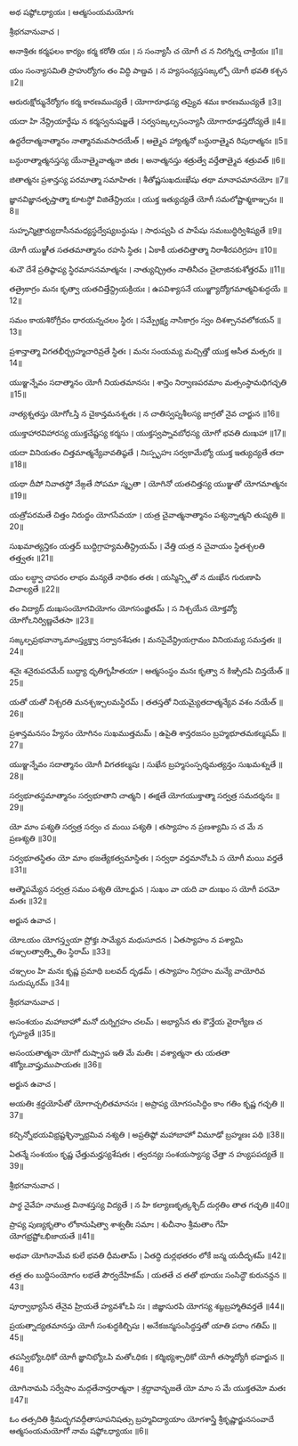 అథ షష్ఠోఽధ్యాయః ।
ఆత్మసంయమయోగః

శ్రీభగవానువాచ ।

అనాశ్రితః కర్మఫలం కార్యం కర్మ కరోతి యః ।
స సంన్యాసీ చ యోగీ చ న నిరగ్నిర్న చాక్రియః ॥1॥

యం సంన్యాసమితి ప్రాహుర్యోగం తం విద్ధి పాణ్డవ ।
న హ్యసంన్యస్తసఙ్కల్పో యోగీ భవతి కశ్చన ॥2॥

ఆరురుక్షోర్మునేర్యోగం కర్మ కారణముచ్యతే ।
యోగారూఢస్య తస్యైవ శమః కారణముచ్యతే ॥3॥

యదా హి నేన్ద్రియార్థేషు న కర్మస్వనుషజ్జతే ।
సర్వసఙ్కల్పసంన్యాసీ యోగారూఢస్తదోచ్యతే ॥4॥

ఉద్ధరేదాత్మనాత్మానం నాత్మానమవసాదయేత్ ।
ఆత్మైవ హ్యాత్మనో బన్ధురాత్మైవ రిపురాత్మనః ॥5॥

బన్ధురాత్మాత్మనస్తస్య యేనాత్మైవాత్మనా జితః ।
అనాత్మనస్తు శత్రుత్వే వర్తేతాత్మైవ శత్రువత్ ॥6॥

జితాత్మనః ప్రశాన్తస్య పరమాత్మా సమాహితః ।
శీతోష్ణసుఖదుఃఖేషు తథా మానాపమానయోః ॥7॥

జ్ఞానవిజ్ఞానతృప్తాత్మా కూటస్థో విజితేన్ద్రియః ।
యుక్త ఇత్యుచ్యతే యోగీ సమలోష్టాశ్మకాఞ్చనః ॥8॥

సుహృన్మిత్రార్యుదాసీనమధ్యస్థద్వేష్యబన్ధుషు ।
సాధుష్వపి చ పాపేషు సమబుద్ధిర్విశిష్యతే ॥9॥

యోగీ యుఞ్జీత సతతమాత్మానం రహసి స్థితః ।
ఏకాకీ యతచిత్తాత్మా నిరాశీరపరిగ్రహః ॥10॥

శుచౌ దేశే ప్రతిష్ఠాప్య స్థిరమాసనమాత్మనః ।
నాత్యుచ్ఛ్రితం నాతినీచం చైలాజినకుశోత్తరమ్ ॥11॥

తత్రైకాగ్రం మనః కృత్వా యతచిత్తేన్ద్రియక్రియః ।
ఉపవిశ్యాసనే యుఞ్జ్యాద్యోగమాత్మవిశుద్ధయే ॥12॥

సమం కాయశిరోగ్రీవం ధారయన్నచలం స్థిరః ।
సమ్ప్రేక్ష్య నాసికాగ్రం స్వం దిశశ్చానవలోకయన్ ॥13॥

ప్రశాన్తాత్మా విగతభీర్బ్రహ్మచారివ్రతే స్థితః ।
మనః సంయమ్య మచ్చిత్తో యుక్త ఆసీత మత్పరః ॥14॥

యుఞ్జన్నేవం సదాత్మానం యోగీ నియతమానసః ।
శాన్తిం నిర్వాణపరమాం మత్సంస్థామధిగచ్ఛతి ॥15॥

నాత్యశ్నతస్తు యోగోఽస్తి న చైకాన్తమనశ్నతః ।
న చాతిస్వప్నశీలస్య జాగ్రతో నైవ చార్జున ॥16॥

యుక్తాహారవిహారస్య యుక్తచేష్టస్య కర్మసు ।
యుక్తస్వప్నావబోధస్య యోగో భవతి దుఃఖహా ॥17॥

యదా వినియతం చిత్తమాత్మన్యేవావతిష్ఠతే ।
నిఃస్పృహః సర్వకామేభ్యో యుక్త ఇత్యుచ్యతే తదా ॥18॥

యథా దీపో నివాతస్థో నేఙ్గతే సోపమా స్మృతా ।
యోగినో యతచిత్తస్య యుఞ్జతో యోగమాత్మనః ॥19॥

యత్రోపరమతే చిత్తం నిరుద్ధం యోగసేవయా ।
యత్ర చైవాత్మనాత్మానం పశ్యన్నాత్మని తుష్యతి ॥20॥

సుఖమాత్యన్తికం యత్తద్ బుద్ధిగ్రాహ్యమతీన్ద్రియమ్ ।
వేత్తి యత్ర న చైవాయం స్థితశ్చలతి తత్త్వతః ॥21॥

యం లబ్ధ్వా చాపరం లాభం మన్యతే నాధికం తతః ।
యస్మిన్స్థితో న దుఃఖేన గురుణాపి విచాల్యతే ॥22॥

తం విద్యాద్ దుఃఖసంయోగవియోగం యోగసంజ్ఞితమ్ ।
స నిశ్చయేన యోక్తవ్యో యోగోఽనిర్విణ్ణచేతసా ॥23॥

సఙ్కల్పప్రభవాన్కామాంస్త్యక్త్వా సర్వానశేషతః ।
మనసైవేన్ద్రియగ్రామం వినియమ్య సమన్తతః ॥24॥

శనైః శనైరుపరమేద్ బుద్ధ్యా ధృతిగృహీతయా ।
ఆత్మసంస్థం మనః కృత్వా న కిఞ్చిదపి చిన్తయేత్ ॥25॥

యతో యతో నిశ్చరతి మనశ్చఞ్చలమస్థిరమ్ ।
తతస్తతో నియమ్యైతదాత్మన్యేవ వశం నయేత్ ॥26॥

ప్రశాన్తమనసం హ్యేనం యోగినం సుఖముత్తమమ్ ।
ఉపైతి శాన్తరజసం బ్రహ్మభూతమకల్మషమ్ ॥27॥

యుఞ్జన్నేవం సదాత్మానం యోగీ విగతకల్మషః ।
సుఖేన బ్రహ్మసంస్పర్శమత్యన్తం సుఖమశ్నుతే ॥28॥

సర్వభూతస్థమాత్మానం సర్వభూతాని చాత్మని ।
ఈక్షతే యోగయుక్తాత్మా సర్వత్ర సమదర్శనః ॥29॥

యో మాం పశ్యతి సర్వత్ర సర్వం చ మయి పశ్యతి ।
తస్యాహం న ప్రణశ్యామి స చ మే న ప్రణశ్యతి ॥30॥

సర్వభూతస్థితం యో మాం భజత్యేకత్వమాస్థితః ।
సర్వథా వర్తమానోఽపి స యోగీ మయి వర్తతే ॥31॥

ఆత్మౌపమ్యేన సర్వత్ర సమం పశ్యతి యోఽర్జున ।
సుఖం వా యది వా దుఃఖం స యోగీ పరమో మతః ॥32॥

అర్జున ఉవాచ ।

యోఽయం యోగస్త్వయా ప్రోక్తః సామ్యేన మధుసూదన ।
ఏతస్యాహం న పశ్యామి చఞ్చలత్వాత్స్థితిం స్థిరామ్ ॥33॥

చఞ్చలం హి మనః కృష్ణ ప్రమాథి బలవద్ దృఢమ్ ।
తస్యాహం నిగ్రహం మన్యే వాయోరివ సుదుష్కరమ్ ॥34॥

శ్రీభగవానువాచ ।

అసంశయం మహాబాహో మనో దుర్నిగ్రహం చలమ్ ।
అభ్యాసేన తు కౌన్తేయ వైరాగ్యేణ చ గృహ్యతే ॥35॥

అసంయతాత్మనా యోగో దుష్ప్రాప ఇతి మే మతిః ।
వశ్యాత్మనా తు యతతా శక్యోఽవాప్తుముపాయతః ॥36॥

అర్జున ఉవాచ ।

అయతిః శ్రద్ధయోపేతో యోగాచ్చలితమానసః ।
అప్రాప్య యోగసంసిద్ధిం కాం గతిం కృష్ణ గచ్ఛతి ॥37॥

కచ్చిన్నోభయవిభ్రష్టశ్ఛిన్నాభ్రమివ నశ్యతి ।
అప్రతిష్ఠో మహాబాహో విమూఢో బ్రహ్మణః పథి ॥38॥

ఏతన్మే సంశయం కృష్ణ ఛేత్తుమర్హస్యశేషతః ।
త్వదన్యః సంశయస్యాస్య ఛేత్తా న హ్యుపపద్యతే ॥39॥

శ్రీభగవానువాచ ।

పార్థ నైవేహ నాముత్ర వినాశస్తస్య విద్యతే ।
న హి కల్యాణకృత్కశ్చిద్ దుర్గతిం తాత గచ్ఛతి ॥40॥

ప్రాప్య పుణ్యకృతాం లోకానుషిత్వా శాశ్వతీః సమాః ।
శుచీనాం శ్రీమతాం గేహే యోగభ్రష్టోఽభిజాయతే ॥41॥

అథవా యోగినామేవ కులే భవతి ధీమతామ్ ।
ఏతద్ధి దుర్లభతరం లోకే జన్మ యదీదృశమ్ ॥42॥

తత్ర తం బుద్ధిసంయోగం లభతే పౌర్వదేహికమ్ ।
యతతే చ తతో భూయః సంసిద్ధౌ కురునన్దన ॥43॥

పూర్వాభ్యాసేన తేనైవ హ్రియతే హ్యవశోఽపి సః ।
జిజ్ఞాసురపి యోగస్య శబ్దబ్రహ్మాతివర్తతే ॥44॥

ప్రయత్నాద్యతమానస్తు యోగీ సంశుద్ధకిల్బిషః ।
అనేకజన్మసంసిద్ధస్తతో యాతి పరాం గతిమ్ ॥45॥

తపస్విభ్యోఽధికో యోగీ జ్ఞానిభ్యోఽపి మతోఽధికః ।
కర్మిభ్యశ్చాధికో యోగీ తస్మాద్యోగీ భవార్జున ॥46॥

యోగినామపి సర్వేషాం మద్గతేనాన్తరాత్మనా ।
శ్రద్ధావాన్భజతే యో మాం స మే యుక్తతమో మతః ॥47॥

ఓం తత్సదితి శ్రీమద్భగవద్గీతాసూపనిషత్సు
బ్రహ్మవిద్యాయాం యోగశాస్త్రే శ్రీకృష్ణార్జునసంవాదే
ఆత్మసంయమయోగో నామ షష్ఠోఽధ్యాయః ॥6॥